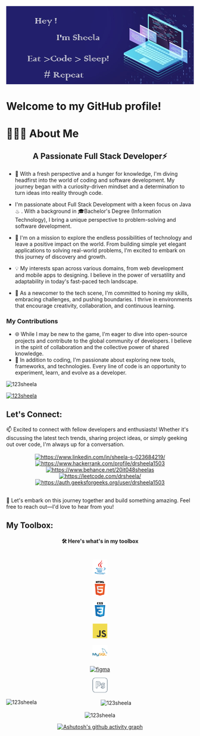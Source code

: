 <img src="./img/img2.jpg">

 # Welcome to my GitHub profile!
# 👩🏻‍💻 About Me 
<h2 align="center">A Passionate Full Stack Developer⚡</h2>

- 🌟 With a fresh perspective and a hunger for knowledge, I'm diving headfirst into the world of coding and software development. My journey began with a curiosity-driven mindset and a determination to turn ideas into reality through code.

- I'm passionate about Full Stack Development with a keen focus on Java ♨ . With a background in 🎓Bachelor's Degree (Information Technology), I bring a unique perspective to problem-solving and software development. 
  
 - 🚀 I'm on a mission to explore the endless possibilities of technology and leave a positive impact on the world. From building simple yet elegant applications to solving real-world problems, I'm excited to embark on this journey of discovery and growth.
  
- 💡 My interests span across various domains, from web development and mobile apps to designing. I believe in the power of versatility and adaptability in today's fast-paced tech landscape. 
- 🌱 As a newcomer to the tech scene, I'm committed to honing my skills, embracing challenges, and pushing boundaries. I thrive in environments that encourage creativity, collaboration, and continuous learning.

### My Contributions
- 🌐 While I may be new to the game, I'm eager to dive into open-source projects and contribute to the global community of developers. I believe in the spirit of collaboration and the collective power of shared knowledge.
- 🔧 In addition to coding, I'm passionate about exploring new tools, frameworks, and technologies. Every line of code is an opportunity to experiment, learn, and evolve as a developer.
<!-- profile views -->
<p align="left"> <img src="https://komarev.com/ghpvc/?username=123sheela&label=Profile%20views&color=0e75b6&style=flat" alt="123sheela" /> </p>

<p align="left"> <a href="https://github.com/ryo-ma/github-profile-trophy"><img src="https://github-profile-trophy.vercel.app/?username=123sheela" alt="123sheela" /></a> </p>

<!-- contact  -->

<h2 align="left">Let's Connect:</h2>
📫 Excited to connect with fellow developers and enthusiasts! Whether it's discussing the latest tech trends, sharing project ideas, or simply geeking out over code, I'm always up for a conversation.<br>

<!-- social links -->

<br>
<div align="center">
<!-- linkedin -->
  <a href="https://www.linkedin.com/in/sheela-s-023684219/" target="blank"><img src="https://raw.githubusercontent.com/rahuldkjain/github-profile-readme-generator/master/src/images/icons/Social/linked-in-alt.svg" alt="https://www.linkedin.com/in/sheela-s-023684219/" height="30" width="40" /></a>
  <!-- hackerrank -->
  <a href="https://www.hackerrank.com/profile/drsheela1503" target="blank"><img src="https://raw.githubusercontent.com/rahuldkjain/github-profile-readme-generator/master/src/images/icons/Social/hackerrank.svg" alt="https://www.hackerrank.com/profile/drsheela1503" height="30" width="40" /></a>
  <!-- behance -->
  <a href="https://www.behance.net/20it048sheelas" target="blank"><img src="https://raw.githubusercontent.com/rahuldkjain/github-profile-readme-generator/master/src/images/icons/Social/behance.svg" alt="https://www.behance.net/20it048sheelas" height="30" width="40" /></a>
  <!-- leetcode -->
  <a href="https://leetcode.com/drsheela/" target="blank"><img src="https://raw.githubusercontent.com/rahuldkjain/github-profile-readme-generator/master/src/images/icons/Social/leet-code.svg" alt="https://leetcode.com/drsheela/" height="30" width="40" /></a>
  <!-- geeksforgeeks -->
  <a href="https://auth.geeksforgeeks.org/user/drsheela1503" target="blank"><img src="https://raw.githubusercontent.com/rahuldkjain/github-profile-readme-generator/master/src/images/icons/Social/geeks-for-geeks.svg" alt="https://auth.geeksforgeeks.org/user/drsheela1503" height="30" width="40" /></a>
</div><br>

💬 Let's embark on this journey together and build something amazing. Feel free to reach out—I'd love to hear from you!

<!-- languages -->
<h2 align="left">My Toolbox:</h2>
<h4 align="center">🛠️ Here's what's in my toolbox</h4><br>
<div align="center"> <!-- Wrap the images in a div and align it center -->
<!-- java -->
  <a href="https://www.java.com" target="_blank" rel="noreferrer"> <img src="https://raw.githubusercontent.com/devicons/devicon/master/icons/java/java-original.svg" alt="java" width="40" height="40" /> </a>
 
  <!-- html -->
  <a href="https://www.w3.org/html/" target="_blank" rel="noreferrer"> <img src="https://raw.githubusercontent.com/devicons/devicon/master/icons/html5/html5-original-wordmark.svg" alt="html5" width="40" height="40"> </a>
  
  <!-- css -->
  <a href="https://www.w3schools.com/css/" target="_blank" rel="noreferrer"> <img src="https://raw.githubusercontent.com/devicons/devicon/master/icons/css3/css3-original-wordmark.svg" alt="css3" width="40" height="40"> </a> 
  
  <!-- js -->
  <a href="https://developer.mozilla.org/en-US/docs/Web/JavaScript" target="_blank" rel="noreferrer"> <img src="https://raw.githubusercontent.com/devicons/devicon/master/icons/javascript/javascript-original.svg" alt="javascript" width="40" height="40" > </a>
  
  <!-- mysql -->
  <a href="https://www.mysql.com/" target="_blank" rel="noreferrer"> <img src="https://raw.githubusercontent.com/devicons/devicon/master/icons/mysql/mysql-original-wordmark.svg" alt="mysql" width="40" height="40"/> </a>
  
  <!-- figma -->
  <a href="https://www.figma.com/" target="_blank" rel="noreferrer"> <img src="https://www.vectorlogo.zone/logos/figma/figma-icon.svg" alt="figma" width="40" height="40"/> </a> 
  
  <!-- photoshop -->
  <a href="https://www.photoshop.com/en" target="_blank" rel="noreferrer"> <img src="https://raw.githubusercontent.com/devicons/devicon/master/icons/photoshop/photoshop-line.svg" alt="photoshop" width="40" height="40"/> </a>



<p><img align="left" src="https://github-readme-stats.vercel.app/api/top-langs?username=123sheela&show_icons=true&locale=en&layout=compact" alt="123sheela" /></p>

<p>&nbsp;<img align="center" src="https://github-readme-stats.vercel.app/api?username=123sheela&show_icons=true&locale=en" alt="123sheela" /></p>

<p><img align="center" src="https://github-readme-streak-stats.herokuapp.com/?user=123sheela&" alt="123sheela" /></p>

[![Ashutosh's github activity graph](https://github-readme-activity-graph.vercel.app/graph?username=123sheela&bg_color=f5d1ff&color=4e324c&line=e156d8&point=000000&area=true&hide_border=true)](https://github.com/ashutosh00710/github-readme-activity-graph)
